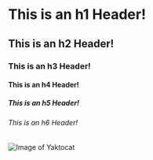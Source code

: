# This is an h1 Header!
## This is an h2 Header!
### This is an h3 Header!
#### This is an h4 Header!
##### This is an h5 Header!
###### This is an h6 Header!

![Image of Yaktocat](https://octodex.github.com/images/yaktocat.png)
